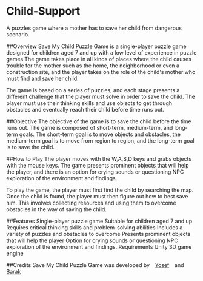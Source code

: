 # Child-Support
A puzzles game where a mother  has to save her child from dangerous scenario.

##Overview
Save My Child Puzzle Game is a single-player puzzle game designed for children aged 7 and up with a low level of experience in puzzle games.The game takes place in all kinds of places where the child causes trouble for the mother such as the home, the neighborhood or even a construction site, and the player takes on the role of the child's mother who must find and save her child.

The game is based on a series of puzzles, and each stage presents a different challenge that the player must solve in order to save the child. The player must use their thinking skills and use objects to get through obstacles and eventually reach their child before time runs out.

##Objective
The objective of the game is to save the child before the time runs out. The game is composed of short-term, medium-term, and long-term goals. The short-term goal is to move objects and obstacles, the medium-term goal is to move from region to region, and the long-term goal is to save the child.

##How to Play
The player moves with the W,A,S,D keys and grabs objects with the mouse keys. The game presents prominent objects that will help the player, and there is an option for crying sounds or questioning NPC exploration of the environment and findings.

To play the game, the player must first find the child by searching the map. Once the child is found, the player must then figure out how to best save him. This involves collecting resources and using them to overcome obstacles in the way of saving the child.

##Features
Single-player puzzle game
Suitable for children aged 7 and up
Requires critical thinking skills and problem-solving abilities
Includes a variety of puzzles and obstacles to overcome
Presents prominent objects that will help the player
Option for crying sounds or questioning NPC exploration of the environment and findings.
Requirements
Unity 3D game engine 



##Credits
Save My Child Puzzle Game was developed by [Yosef](https://github.com/YosefKahlon) and [Barak](https://github.com/barakdf)
